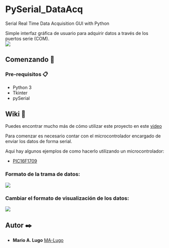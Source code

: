 # PySerial_DataAcq

Serial Real Time Data Acquisition GUI with Python

Simple interfaz gráfica de usuario para adquirir datos a través de los puertos serie (COM).  
![](https://drive.google.com/uc?export=view&id=1ZMwxa3LgcCWx2dhNmHJYU_r66A-z1OSK)
## Comenzando 🚀

### Pre-requisitos 📋

* Python 3
* Tkinter
* pySerial

## Wiki 📖

Puedes encontrar mucho más de cómo utilizar este proyecto en este [video](https://youtube.com)

Para comenzar es necesario contar con el microcontrolador encargado de enviar
los datos de forma serial.

Aqui hay algunos ejemplos de como hacerlo utilizando un microcontrolador:
* [PIC16F1709](https://github.com/MA-Lugo/PIC16F1709_drivers/blob/main/006DATA_AQC_example.c)

### Formato de la trama de datos:

![](https://drive.google.com/uc?export=view&id=1q3gFOxY2Vs9MegJ6FBB_ZFPeaLjcvTZP)

### Cambiar el formato de visualización de los datos:

![](https://drive.google.com/uc?export=view&id=1CDDFPiHwFWEbkpj6BM4ErS070XPmjb8L)
## Autor ✒️

* **Mario A. Lugo**  [MA-Lugo](https://github.com/MA-Lugo)


